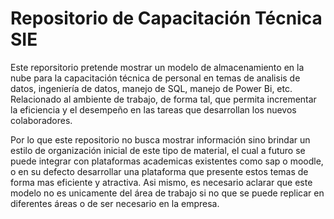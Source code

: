 # Repositorio de Capacitación Técnica SIE
Este reporsitorio pretende mostrar un modelo de almacenamiento en la nube para la capacitación técnica de personal en temas de analisis de datos, ingeniería de datos, manejo de SQL, manejo de Power Bi, etc. Relacionado al ambiente de trabajo, de forma tal, que permita incrementar la eficiencia y el desempeño en las tareas que desarrollan los nuevos colaboradores.

Por lo que este repositorio no busca mostrar información sino brindar un estilo de organización inicial de este tipo de material, el cual a futuro se puede integrar con plataformas academicas existentes como sap o moodle, o en su defecto desarrollar una plataforma que presente estos temas de forma mas eficiente y atractiva. Asi mismo, es necesario aclarar que este modelo no es unicamente del área de trabajo si no que se puede replicar en diferentes áreas o de ser necesario en la empresa.
